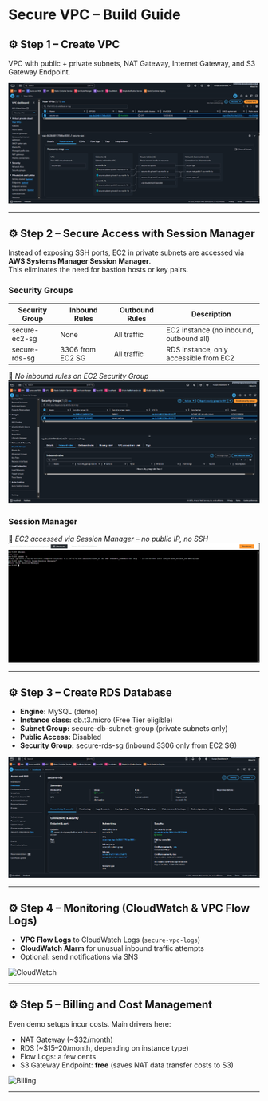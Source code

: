 # Secure VPC – Build Guide

## ⚙️ Step 1 – Create VPC
VPC with public + private subnets, NAT Gateway, Internet Gateway, and S3 Gateway Endpoint.

![VPC](./screenshots/01_VPC.png)

---

## ⚙️ Step 2 – Secure Access with Session Manager
Instead of exposing SSH ports, EC2 in private subnets are accessed via **AWS Systems Manager Session Manager**.  
This eliminates the need for bastion hosts or key pairs.

### Security Groups
| Security Group | Inbound Rules | Outbound Rules | Description |
|----------------|--------------|----------------|-------------|
| secure-ec2-sg  | None          | All traffic    | EC2 instance (no inbound, outbound all) |
| secure-rds-sg  | 3306 from EC2 SG | All traffic | RDS instance, only accessible from EC2 |

📸 *No inbound rules on EC2 Security Group*  
![No Inbound](./screenshots/02_No_Inbound.png)

### Session Manager
📸 *EC2 accessed via Session Manager – no public IP, no SSH*  
![Session](./screenshots/02_Session.png)

---

## ⚙️ Step 3 – Create RDS Database
- **Engine:** MySQL (demo)  
- **Instance class:** db.t3.micro (Free Tier eligible)  
- **Subnet Group:** secure-db-subnet-group (private subnets only)  
- **Public Access:** Disabled  
- **Security Group:** secure-rds-sg (inbound 3306 only from EC2 SG)  

![RDS](./screenshots/03_RDS.png)

---

## ⚙️ Step 4 – Monitoring (CloudWatch & VPC Flow Logs)
- **VPC Flow Logs** to CloudWatch Logs (`secure-vpc-logs`)  
- **CloudWatch Alarm** for unusual inbound traffic attempts  
- Optional: send notifications via SNS  

![CloudWatch](./screenshots/04_Cloudwatch.png)

---

## ⚙️ Step 5 – Billing and Cost Management
Even demo setups incur costs. Main drivers here:  
- NAT Gateway (~$32/month)  
- RDS (~$15–20/month, depending on instance type)  
- Flow Logs: a few cents  
- S3 Gateway Endpoint: **free** (saves NAT data transfer costs to S3)

![Billing](./screenshots/05_Billing.png)

---



